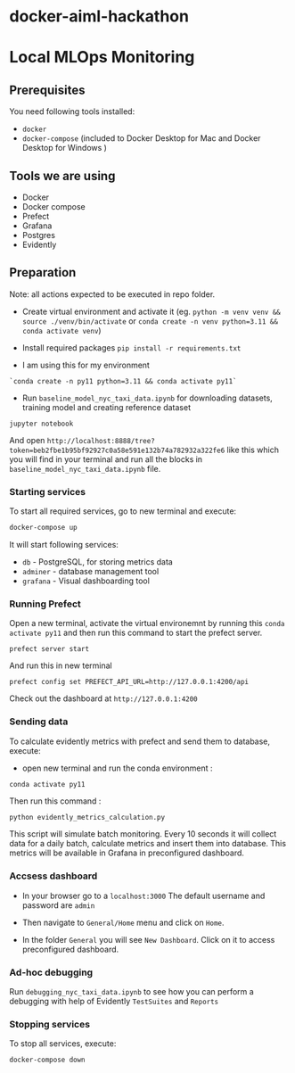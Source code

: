 # docker-aiml-hackathon

# Local MLOps Monitoring

## Prerequisites

You need following tools installed:
- `docker`
- `docker-compose` (included to Docker Desktop for Mac and Docker Desktop for Windows )

## Tools we are using

- Docker
- Docker compose
- Prefect
- Grafana
- Postgres
- Evidently

## Preparation

Note: all actions expected to be executed in repo folder.

- Create virtual environment and activate it (eg. `python -m venv venv && source ./venv/bin/activate` or `conda create -n venv python=3.11 && conda activate venv`)
- Install required packages `pip install -r requirements.txt`

- I am using this for my environment 
```
`conda create -n py11 python=3.11 && conda activate py11`
```
- Run `baseline_model_nyc_taxi_data.ipynb` for downloading datasets, training model and creating reference dataset 
```
jupyter notebook
```
And open  `http://localhost:8888/tree?token=beb2fbe1b95bf92927c0a58e591e132b74a782932a322fe6` like this which you will find in your terminal and run all the blocks in `baseline_model_nyc_taxi_data.ipynb` file.


### Starting services

To start all required services, go to new terminal and execute:
```bash
docker-compose up
```

It will start following services:
- `db` - PostgreSQL, for storing metrics data
- `adminer` - database management tool
- `grafana` - Visual dashboarding tool 

### Running Prefect

Open a new terminal, activate the virtual environemnt by running this `conda activate py11` and then run this command to start the prefect server.
```
prefect server start
```

And run this in new terminal
```
prefect config set PREFECT_API_URL=http://127.0.0.1:4200/api
```

Check out the dashboard at `http://127.0.0.1:4200`


### Sending data

To calculate evidently metrics with prefect and send them to database, execute:
- open new terminal and run the conda environment :
```
conda activate py11
```
Then run this command :
```bash
python evidently_metrics_calculation.py
```

This script will simulate batch monitoring. Every 10 seconds it will collect data for a daily batch, calculate metrics and insert them into database. This metrics will be available in Grafana in preconfigured dashboard. 

### Accsess dashboard

- In your browser go to a `localhost:3000`
The default username and password are `admin`

- Then navigate to `General/Home` menu and click on `Home`.

- In the folder `General` you will see `New Dashboard`. Click on it to access preconfigured dashboard.

### Ad-hoc debugging

Run `debugging_nyc_taxi_data.ipynb` to see how you can perform a debugging with help of Evidently `TestSuites` and `Reports`

### Stopping services

To stop all services, execute:
```bash
docker-compose down
```
